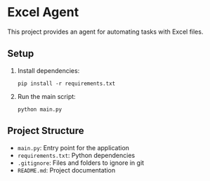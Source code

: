 # Excel Agent

This project provides an agent for automating tasks with Excel files.

## Setup

1. Install dependencies:
   ```
   pip install -r requirements.txt
   ```
2. Run the main script:
   ```
   python main.py
   ```

## Project Structure
- `main.py`: Entry point for the application
- `requirements.txt`: Python dependencies
- `.gitignore`: Files and folders to ignore in git
- `README.md`: Project documentation
